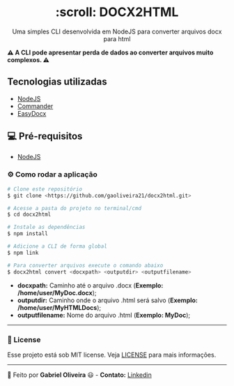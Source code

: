 <p align="center">
  <h1 align="center">:scroll: DOCX2HTML</h1>
  <p align="center">Uma simples CLI desenvolvida em NodeJS para converter arquivos docx para html</p>
</p>

<b align="center">:warning: A CLI pode apresentar perda de dados ao converter arquivos muito complexos. :warning:</b>

## Tecnologias utilizadas

- [NodeJS](https://nodejs.org/en/)
- [Commander](https://github.com/tj/commander.js/#installation)
- [EasyDocx](https://www.npmjs.com/package/node-easy-docx)

## :computer: Pré-requisitos

- [NodeJS](https://nodejs.org/en/)

### ⚙️ Como rodar a aplicação

```bash
# Clone este repositório
$ git clone <https://github.com/gaoliveira21/docx2html.git>

# Acesse a pasta do projeto no terminal/cmd
$ cd docx2html

# Instale as dependências
$ npm install

# Adicione a CLI de forma global
$ npm link

# Para converter arquivos execute o comando abaixo
$ docx2html convert <docxpath> <outputdir> <outputfilename>

```

- **docxpath:** Caminho até o arquivo .docx (**Exemplo: /home/user/MyDoc.docx**);
- **outputdir:** Caminho onde o arquivo .html será salvo (**Exemplo: /home/user/MyHTMLDocs**);
- **outputfilename:** Nome do arquivo .html (**Exemplo: MyDoc**);

---

### :memo: License
Esse projeto está sob MIT license. Veja [LICENSE](https://github.com/gaoliveira21/bootcamp-gostack-fastfeet-api/blob/master/LICENSE.md) para mais informações.

---

:construction_worker: Feito por **Gabriel Oliveira** :smiley: - **Contato:** <a href="https://www.linkedin.com/in/gabriel-jos%C3%A9-de-oliveira-633962197/">Linkedin</a>
